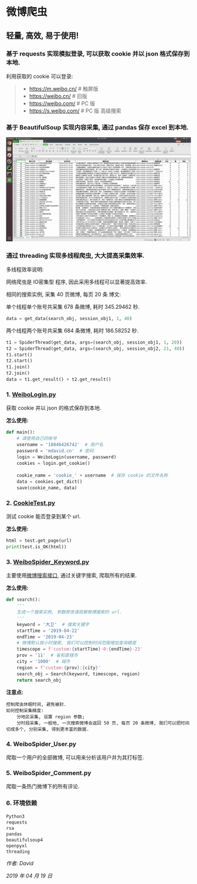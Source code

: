# 微博爬虫

## 轻量, 高效, 易于使用!

### 基于 requests 实现模拟登录, 可以获取 cookie 并以 json 格式保存到本地.

利用获取的 cookie 可以登录:

> * https://m.weibo.cn/  # 触屏版
> * https://weibo.cn/  # 旧版
> * https://weibo.com/  # PC 版
> * https://s.weibo.com/  # PC 版 高级搜索

### 基于 BeautifulSoup 实现内容采集, 通过 pandas 保存 excel 到本地.

![WeiboSpider_Keyword.png](https://github.com/HEUDavid/WeiboSpider/blob/master/pictures/WeiboSpider_Keyword.png)

### 通过 threading 实现多线程爬虫, 大大提高采集效率.

多线程效率说明:

网络爬虫是 IO密集型 程序, 因此采用多线程可以显著提高效率.

相同的搜索实例, 采集 40 页微博, 每页 20 条 博文:

单个线程单个账号共采集 678 条微博, 耗时 345.29462 秒.

```python
data = get_data(search_obj, session_obj1, 1, 40)
```

两个线程两个账号共采集 684 条微博, 耗时 186.58252 秒.

```python
t1 = SpiderThread(get_data, args=(search_obj, session_obj1, 1, 20))
t2 = SpiderThread(get_data, args=(search_obj, session_obj2, 21, 40))
t1.start()
t2.start()
t1.join()
t2.join()
data = t1.get_result() + t2.get_result()
```

### 1. [WeiboLogin.py](https://github.com/HEUDavid/WeiboSpider/blob/master/WeiboLogin.py)

获取 cookie 并以 json 的格式保存到本地.

**怎么使用:**

```python
def main():
    # 请使用自己的账号
    username = '18846426742'  # 用户名
    password = 'mdavid.cn'  # 密码
    login = WeiboLogin(username, password)
    cookies = login.get_cookie()

    cookie_name = 'cookie_' + username  # 保存 cookie 的文件名称
    data = cookies.get_dict()
    save(cookie_name, data)
```

### 2. [CookieTest.py](https://github.com/HEUDavid/WeiboSpider/blob/master/CookieTest.py)

测试 cookie 能否登录到某个 url.

**怎么使用:**

```python
html = test.get_page(url)
print(test.is_OK(html))
```

### 3. [WeiboSpider_Keyword.py](https://github.com/HEUDavid/WeiboSpider/blob/master/WeiboSpider_Keyword.py)

主要使用[微博搜索接口](https://s.weibo.com/), 通过关键字搜索, 爬取所有的结果.

**怎么使用:**

```python
def search():
    '''
    生成一个搜索实例, 参数修改请观察微博搜索的 url.
    '''
    keyword = '大卫'  # 搜索关键字
    startTime = '2019-04-22'
    endTime = '2019-04-23'
    # 微博默认按小时搜索, 我们可以控制时间范围增加查询精度
    timescope = f'custom:{startTime}-0:{endTime}-23'
    prov = '11'  # 省和直辖市
    city = '1000'  # 城市
    region = f'custom:{prov}:{city}'
    search_obj = Search(keyword, timescope, region)
    return search_obj
```

**注意点:**

```
控制爬虫休眠时间, 避免被封.
如何控制采集精度:
    分地区采集, 设置 region 参数;
    分时段采集, 一般地, 一次搜索微博会返回 50 页, 每页 20 条微博, 我们可以把时间切成多个, 分别采集, 得到更丰富的数据.
```

### 4. WeiboSpider_User.py

爬取一个用户的全部微博, 可以用来分析该用户并为其打标签.

### 5. WeiboSpider_Comment.py

爬取一条热门微博下的所有评论.

### 6. 环境依赖

```
Python3
requests
rsa
pandas
beautifulsoup4
openpyxl
threading
```

*作者: David*

*2019 年 04 月 19 日*